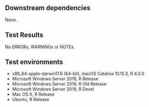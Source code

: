 ## Downstream dependencies

None.

## Test Results

No ERRORs,  WARNINGs or NOTEs.

## Test environments

* x86_64-apple-darwin17.6 (64-bit), macOS Catalina 10.15.3, R 4.0.0
* Microsoft Windows Server 2019, R Release
* Microsoft Windows Server 2019, R Old Release
* Microsoft Windows Server 2019, R Devel
* Mac OS X, R Release
* Ubuntu, R Release

